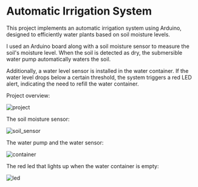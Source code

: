 # Automatic Irrigation System

This project implements an automatic irrigation system using Arduino, designed to efficiently water plants based on soil moisture levels.

I used an Arduino board along with a soil moisture sensor to measure the soil's moisture level. When the soil is detected as dry, the submersible water pump automatically waters the soil.

Additionally, a water level sensor is installed in the water container. If the water level drops below a certain threshold, the system triggers a red LED alert, indicating the need to refill the water container.    
    
   
Project overview:

![project](https://github.com/paveldaria/Automatic_IrrigationSystem/assets/57196003/258d7882-f99c-44d5-a52c-31daf81a92f3)     


The soil moisture sensor:

![soil_sensor](https://github.com/paveldaria/Automatic_IrrigationSystem/assets/57196003/2f906167-981d-470a-b96c-2ca764b9d37a)


The water pump and the water sensor:  

![container](https://github.com/paveldaria/Automatic_IrrigationSystem/assets/57196003/98cecb63-7069-45ac-92e8-7601ecaac961)

The red led that lights up when the water container is empty:

![led](https://github.com/paveldaria/Automatic_IrrigationSystem/assets/57196003/d7955adf-c077-4cd8-8e60-13fb24ee4454)
